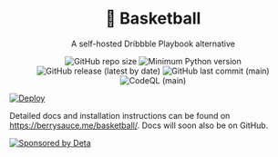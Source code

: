 <h1 align="center">🏀 Basketball</h1>
<p align="center">A self-hosted Dribbble Playbook alternative</p>
<p align="center">
  <img alt="GitHub repo size" src="https://img.shields.io/github/repo-size/berrysauce/basketball?label=size">
  <img alt="Minimum Python version" src="https://img.shields.io/badge/python-%5E3.8-blue">
  <img alt="GitHub release (latest by date)" src="https://img.shields.io/github/v/release/berrysauce/basketball?label=stable%20release">
  <img alt="GitHub last commit (main)" src="https://img.shields.io/github/last-commit/berrysauce/basketball/main">
  <img alt="CodeQL (main)" src="https://github.com/berrysauce/basketball/actions/workflows/codeql-analysis.yml/badge.svg?branch=main">
</p>

[![Deploy](https://button.deta.dev/1/svg)](https://go.deta.dev/deploy?repo=https://github.com/berrysauce/basketball)

Detailed docs and installation instructions can be found on https://berrysauce.me/basketball/. Docs will soon also be on GitHub.

<a href="https://deta.sh/?ref=microletter" target="_blank"><img src="https://eu2.contabostorage.com/d74bc97ec80c4b13b7f1db8d39948228:brry-cdn/deta-sponsor/D3263D63-638F-46C3-B9AB-9DC7C5CAB9BC.jpeg" alt="Sponsored by Deta"></a>
